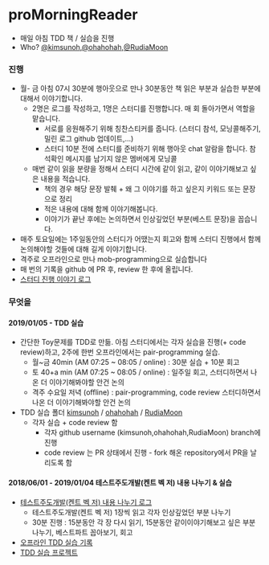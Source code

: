 # proMorningReader
- 매일 아침 TDD 책 / 실습을 진행
- Who? [@kimsunoh](https://github.com/kimsunoh),[@ohahohah](https://github.com/ohahohah),[@RudiaMoon](https://github.com/RudiaMoon)

### 진행
- 월- 금 아침 07시 30분에 행아웃으로 만나 30분동안 책 읽은 부분과 실습한 부분에 대해서 이야기합니다.
  - 2명은 로그를 작성하고, 1명은 스터디를 진행합니다. 매 회 돌아가면서 역할을 맡습니다.
    - 서로를 응원해주기 위해 칭찬스티커를 줍니다. (스터디 참석, 모닝콜해주기, 밀린 로그 github 업데이트,...)
    - 스터디 10분 전에 스터디를 준비하기 위해 행아웃 chat 알람을 합니다. 참석확인 메시지를 남기지 않은 멤버에게 모닝콜
  - 매번 같이 읽을 분량을 정해서 스터디 시간에 같이 읽고, 같이 이야기해보고 싶은 내용을 적습니다.
    - 책의 경우 해당 문장 발췌 + 왜 그 이야기를 하고 싶은지 키워드 또는 문장으로 정리
    - 적은 내용에 대해 함께 이야기해봅니다. 
    - 이야기가 끝난 후에는 논의하면서 인상깊었던 부분(베스트 문장)을 꼽습니다.
- 매주 토요일에는 1주일동안의 스터디가 어땠는지 회고와 함께 스터디 진행에서 함께 논의해야할 것들에 대해 길게 이야기합니다.
- 격주로 오프라인으로 만나 mob-programming으로 실습합니다
- 매 번의 기록을 github 에 PR 후, review 한 후에 올립니다.
- [스터디 진행 이야기 로그](meeting_log.md)

### 무엇을
#### 2019/01/05 - TDD 실습
- 간단한 Toy문제를 TDD로 만듦. 아침 스터디에서는 각자 실습을 진행(+ code review)하고, 2주에 한번 오프라인에서는 pair-programming 실습.
  - 월~금 40min (AM 07:25 ~ 08:05 / online) : 30분 실습 + 10분 회고 
  - 토 40+a min (AM 07:25 ~ 08:05 / online) : 일주일 회고, 스터디하면서 나온 더 이야기해봐야할 안건 논의
  - 격주 수요일 저녁 (offline) : pair-programming, code review 스터디하면서 나온 더 이야기해봐야할 안건 논의
- TDD 실습 폴더 [kimsunoh](https://github.com/pro00er/proMorningReader/tree/kimsunoh/tddExercise) / [ohahohah](https://github.com/pro00er/proMorningReader/tree/ohahohah/tddExercise) / [RudiaMoon](https://github.com/pro00er/proMorningReader/tree/RudiaMoon/tddExercise) 
  - 각자 실습 + code review 함
    - 각자 github username (kimsunoh,ohahohah,RudiaMoon) branch에 진행
    - code review 는 PR 상태에서 진행 - fork 해온 repository에서 PR을 날리도록 함

#### 2018/06/01 - 2019/01/04 테스트주도개발(켄트 벡 저) 내용 나누기 & 실습
- [테스트주도개발(켄트 벡 저) 내용 나누기 로그](book_tdd_Kent_Beck.md)
  - 테스트주도개발(켄트 벡 저) 1장씩 읽고 각자 인상깊었던 부분 나누기
  - 30분 진행 : 15분동안 각 장 다시 읽기, 15분동안 같이이야기해보고 싶은 부분 나누기, 베스트파트 꼽아보기, 회고  
- [오프라인 TDD 실습 기록](tdd_training.md)
- [TDD 실습 프로젝트](/tddExercise)
